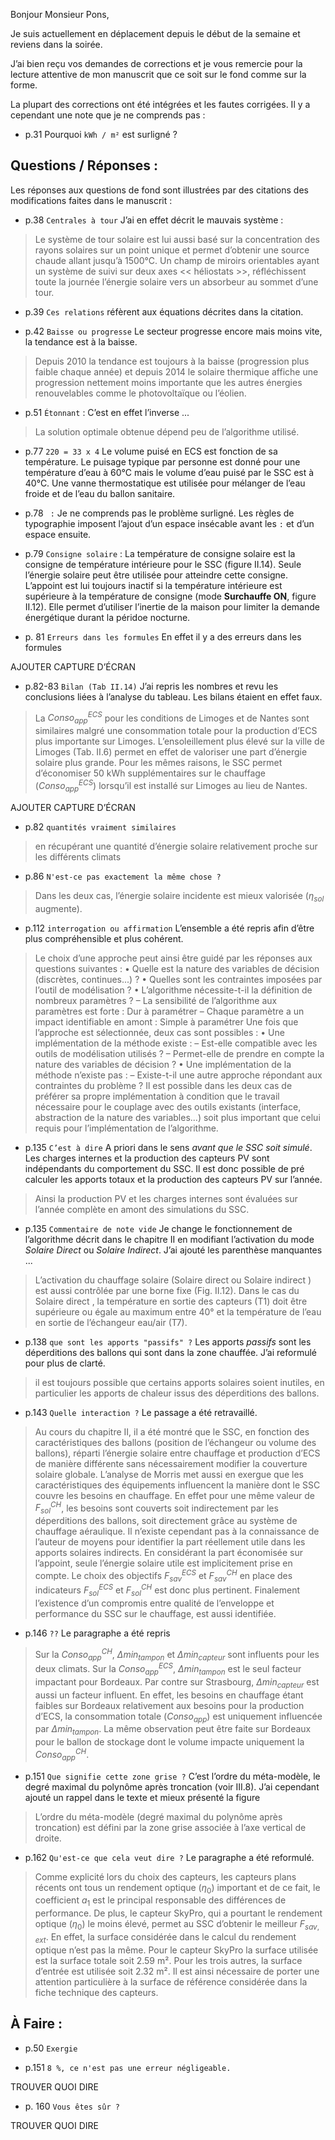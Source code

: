Bonjour Monsieur Pons,

Je suis actuellement en déplacement depuis le début de la semaine et reviens dans la soirée.


J’ai bien reçu vos demandes de corrections et je vous remercie pour la lecture attentive de mon manuscrit que ce soit sur le fond comme sur la forme.


La plupart des corrections ont été intégrées et les fautes corrigées.
Il y a cependant une note que je ne comprends pas :

  - p.31 Pourquoi `kWh / m²` est surligné ?



## Questions / Réponses :

Les réponses aux questions de fond sont illustrées par des citations des modifications faites dans le manuscrit :

  - p.38 `Centrales à tour` J’ai en effet décrit le mauvais système :

> Le système de tour solaire est lui aussi basé sur la concentration des rayons solaires sur
un point unique et permet d’obtenir une source chaude allant jusqu’à
1500°C. Un champ de miroirs orientables ayant un système de suivi sur deux axes
<< héliostats >>, réfléchissent toute la journée l’énergie solaire vers un absorbeur au
sommet d’une tour.

  - p.39 `Ces relations` réfèrent aux équations décrites dans la citation.

  - p.42 `Baisse ou progresse` Le secteur progresse encore mais moins vite, la tendance
    est à la baisse.

> Depuis 2010 la tendance est toujours à la baisse (progression plus
faible chaque année) et depuis 2014 le solaire thermique affiche une progression nettement moins
importante que les autres énergies renouvelables comme le photovoltaïque ou l’éolien.

  - p.51 `Étonnant` : C’est en effet l’inverse ...

> La solution optimale obtenue dépend peu de l’algorithme utilisé.

  - p.77 `220 = 33 x 4` Le volume puisé en ECS est fonction de sa température. Le puisage
    typique par personne est donné pour une température d’eau à 60°C mais le volume d’eau
    puisé par le SSC est à 40°C. Une vanne thermostatique est utilisée pour mélanger
    de l’eau froide et de l’eau du ballon sanitaire.

  - p.78 ` :` Je ne comprends pas le problème surligné. Les règles de typographie
    imposent l’ajout d’un espace insécable avant les `:` et d’un espace ensuite.

  - p.79 `Consigne solaire` : La température de consigne solaire est la consigne
    de température intérieure pour le SSC (figure II.14). Seule l’énergie solaire
    peut être utilisée pour atteindre cette consigne. L’appoint est lui toujours
    inactif si la température intérieure est supérieure à la température de consigne
    (mode **Surchauffe ON**, figure II.12).
    Elle permet d’utiliser l’inertie de la maison pour limiter la demande énergétique
    durant la péridoe nocturne.

  - p. 81 `Erreurs dans les formules` En effet il y a des erreurs dans les formules



AJOUTER CAPTURE D’ÉCRAN



  - p.82-83 `Bilan (Tab II.14)` J’ai repris les nombres et revu les conclusions liées
    à l’analyse du tableau. Les bilans étaient en effet faux.

> La $Conso_{app}^{ECS}$ pour les conditions de Limoges et de Nantes sont similaires malgré
une consommation totale pour la production d’ECS plus importante sur Limoges. L’ensoleillement
plus élevé sur la ville de Limoges (Tab. II.6) permet en effet de
valoriser une part d’énergie solaire plus grande. Pour les mêmes raisons, le SSC
permet d’économiser 50 kWh supplémentaires sur le chauffage ($Conso_{app}^{ECS}$) lorsqu’il
est installé sur Limoges au lieu de Nantes.



AJOUTER CAPTURE D’ÉCRAN



  - p.82 `quantités vraiment similaires`

> en récupérant une quantité d’énergie solaire relativement proche sur les différents climats

  - p.86 `N'est-ce pas exactement la même chose ?`

> Dans les deux cas, l’énergie solaire incidente est mieux valorisée ($\eta_{sol}$ augmente).

  - p.112 `interrogation ou affirmation`  L’ensemble a été repris afin d’être plus compréhensible
    et plus cohérent.

> Le choix d’une approche peut ainsi être guidé par les réponses aux questions suivantes :
• Quelle est la nature des variables de décision (discrètes, continues...) ?
• Quelles sont les contraintes imposées par l’outil de modélisation ?
• L’algorithme nécessite-t-il la définition de nombreux paramètres ?
– La sensibilité de l’algorithme aux paramètres est forte : Dur à paramétrer
– Chaque paramètre a un impact identifiable en amont : Simple à paramétrer
Une fois que l’approche est sélectionnée, deux cas sont possibles :
• Une implémentation de la méthode existe :
– Est-elle compatible avec les outils de modélisation utilisés ?
– Permet-elle de prendre en compte la nature des variables de décision ?
• Une implémentation de la méthode n’existe pas :
– Existe-t-il une autre approche répondant aux contraintes du problème ?
Il est possible dans les deux cas de préférer sa propre implémentation à condition que le travail
nécessaire pour le couplage avec des outils existants (interface, abstraction de la nature des variables...)
soit plus important que celui requis pour l’implémentation de l’algorithme.

  - p.135 `C’est à dire` A priori dans le sens *avant que le SSC soit simulé*. Les charges
    internes et la production des capteurs PV sont indépendants du comportement du SSC.
    Il est donc possible de pré calculer les apports totaux et la production
    des capteurs PV sur l’année.

> Ainsi la production PV et les charges internes sont évaluées sur l’année complète
en amont des simulations du SSC.

  - p.135 `Commentaire de note vide` Je change le fonctionnement de l’algorithme
    décrit dans le chapitre II en modifiant l’activation du mode *Solaire Direct*
    ou *Solaire Indirect*.
    J’ai ajouté les parenthèse manquantes ...

> L’activation du chauffage solaire (Solaire direct ou Solaire indirect ) est
aussi contrôlée par une borne fixe (Fig. II.12). Dans le cas du Solaire direct , la température en sortie
des capteurs (T1) doit être supérieure ou égale au maximum entre 40° et la température de l’eau en
sortie de l’échangeur eau/air (T7).

  - p.138 `que sont les apports "passifs" ?` Les apports *passifs* sont les déperditions
    des ballons qui sont dans la zone chauffée. J’ai reformulé pour plus de clarté.

> il est toujours possible que certains apports solaires soient inutiles, en particulier les apports de chaleur
issus des déperditions des ballons.

  - p.143 `Quelle interaction ?` Le passage a été retravaillé.

> Au cours du chapitre II, il a été montré que le SSC, en fonction des
caractéristiques des ballons (position de l’échangeur ou volume des ballons), réparti
l’énergie solaire entre chauffage et production d’ECS de manière différente sans
nécessairement modifier la couverture solaire globale. L’analyse de Morris met
aussi en exergue que les caractéristiques des équipements influencent la manière dont le
SSC couvre les besoins en chauffage. En effet pour une même valeur de $F_{sol}^{CH}$,
les besoins sont couverts soit indirectement par les déperditions des ballons, soit directement
grâce au système de chauffage aéraulique. Il n’existe cependant pas à la connaissance de l’auteur
de moyens pour identifier la part réellement utile dans les apports solaires indirects. En considérant
la part économisée sur l’appoint, seule l’énergie solaire utile est implicitement prise en
compte. Le choix des objectifs $F_{sav}^{ECS}$ et $F_{sav}^{CH}$ en place des indicateurs
$F_{sol}^{ECS}$ et $F_{sol}^{CH}$ est donc plus pertinent. Finalement l’existence d’un
compromis entre qualité de l’enveloppe et performance du SSC sur le chauffage, est
aussi identifiée.

  - p.146 `??` Le paragraphe a été repris

> Sur la $Conso_{app}^{CH}$, $\Delta min_{tampon}$ et $\Delta min_{capteur}$ sont influents
pour les deux climats. Sur la $Conso_{app}^{ECS}$, $\Delta min_{tampon}$ est le seul
facteur impactant pour Bordeaux. Par contre sur Strasbourg, $\Delta min_{capteur}$ est aussi
un facteur influent. En effet, les besoins en chauffage étant faibles sur Bordeaux relativement aux
besoins pour la production d’ECS, la consommation totale ($Conso_{app}$) est
uniquement influencée par $\Delta min_{tampon}$. La même observation peut
être faite sur Bordeaux pour le ballon de stockage dont le volume impacte uniquement la $Conso_{app}^{CH}$.

  - p.151 `Que signifie cette zone grise ?` C’est l’ordre du méta-modèle, le degré
    maximal du polynôme après troncation (voir III.8). J’ai cependant ajouté un rappel
    dans le texte et mieux présenté la figure

> L’ordre du méta-modèle (degré maximal du polynôme après troncation) est défini par la zone grise
associée à l’axe vertical de droite.

  - p.162 `Qu'est-ce que cela veut dire ?` Le paragraphe a été reformulé.

> Comme explicité lors du choix des capteurs, les capteurs plans récents ont tous un
rendement optique ($\eta_{0}$) important et de ce fait, le coefficient $a_{1}$ est le
principal responsable des différences de performance. De plus, le capteur SkyPro,
qui a pourtant le rendement optique ($\eta_{0}$) le moins élevé, permet au SSC
d’obtenir le meilleur $F_{sav,\, ext}$. En effet, la surface considérée dans le calcul du
rendement optique n’est pas la même. Pour le capteur SkyPro la surface utilisée
est la surface totale soit 2.59 m². Pour les trois autres, la surface
d’entrée est utilisée soit 2.32 m². Il est ainsi nécessaire de porter
une attention particulière à la surface de référence considérée dans la fiche technique
des capteurs.





## À Faire :

  - p.50 `Exergie`

  - p.151 `8 %, ce n'est pas une erreur négligeable.`


TROUVER QUOI DIRE


  - p. 160 `Vous êtes sûr ?`


TROUVER QUOI DIRE
